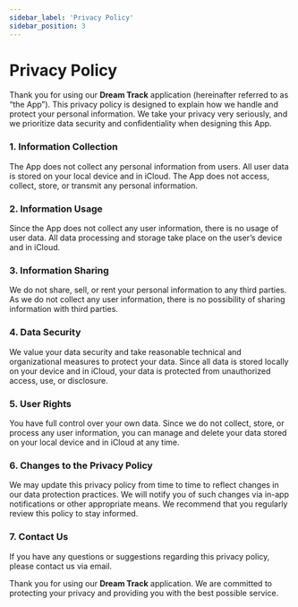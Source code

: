 ```yaml
---
sidebar_label: 'Privacy Policy'
sidebar_position: 3
---
```


# Privacy Policy

Thank you for using our **Dream Track** application (hereinafter referred to as “the App”). This privacy policy is designed to explain how we handle and protect your personal information. We take your privacy very seriously, and we prioritize data security and confidentiality when designing this App.

### 1. Information Collection
The App does not collect any personal information from users. All user data is stored on your local device and in iCloud. The App does not access, collect, store, or transmit any personal information.

### 2. Information Usage
Since the App does not collect any user information, there is no usage of user data. All data processing and storage take place on the user’s device and in iCloud.

### 3. Information Sharing
We do not share, sell, or rent your personal information to any third parties. As we do not collect any user information, there is no possibility of sharing information with third parties.

### 4. Data Security
We value your data security and take reasonable technical and organizational measures to protect your data. Since all data is stored locally on your device and in iCloud, your data is protected from unauthorized access, use, or disclosure.

### 5. User Rights
You have full control over your own data. Since we do not collect, store, or process any user information, you can manage and delete your data stored on your local device and in iCloud at any time.

### 6. Changes to the Privacy Policy
We may update this privacy policy from time to time to reflect changes in our data protection practices. We will notify you of such changes via in-app notifications or other appropriate means. We recommend that you regularly review this policy to stay informed.

### 7. Contact Us
If you have any questions or suggestions regarding this privacy policy, please contact us via email.

Thank you for using our **Dream Track** application. We are committed to protecting your privacy and providing you with the best possible service.
